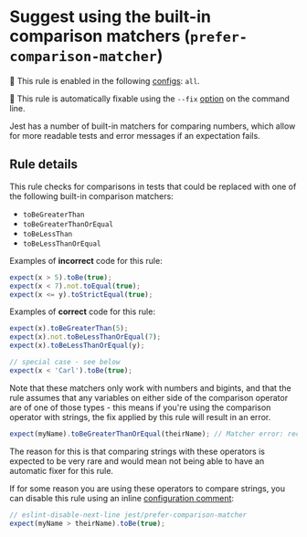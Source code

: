 # Suggest using the built-in comparison matchers (`prefer-comparison-matcher`)

💼 This rule is enabled in the following
[configs](https://github.com/jest-community/eslint-plugin-jest#shareable-configurations):
`all`.

🔧 This rule is automatically fixable using the `--fix`
[option](https://eslint.org/docs/latest/user-guide/command-line-interface#--fix)
on the command line.

<!-- end rule header - generated by `yarn tools:regenerate-docs` -->

Jest has a number of built-in matchers for comparing numbers, which allow for
more readable tests and error messages if an expectation fails.

## Rule details

This rule checks for comparisons in tests that could be replaced with one of the
following built-in comparison matchers:

- `toBeGreaterThan`
- `toBeGreaterThanOrEqual`
- `toBeLessThan`
- `toBeLessThanOrEqual`

Examples of **incorrect** code for this rule:

```js
expect(x > 5).toBe(true);
expect(x < 7).not.toEqual(true);
expect(x <= y).toStrictEqual(true);
```

Examples of **correct** code for this rule:

```js
expect(x).toBeGreaterThan(5);
expect(x).not.toBeLessThanOrEqual(7);
expect(x).toBeLessThanOrEqual(y);

// special case - see below
expect(x < 'Carl').toBe(true);
```

Note that these matchers only work with numbers and bigints, and that the rule
assumes that any variables on either side of the comparison operator are of one
of those types - this means if you're using the comparison operator with
strings, the fix applied by this rule will result in an error.

```js
expect(myName).toBeGreaterThanOrEqual(theirName); // Matcher error: received value must be a number or bigint
```

The reason for this is that comparing strings with these operators is expected
to be very rare and would mean not being able to have an automatic fixer for
this rule.

If for some reason you are using these operators to compare strings, you can
disable this rule using an inline
[configuration comment](https://eslint.org/docs/user-guide/configuring/rules#disabling-rules):

```js
// eslint-disable-next-line jest/prefer-comparison-matcher
expect(myName > theirName).toBe(true);
```
